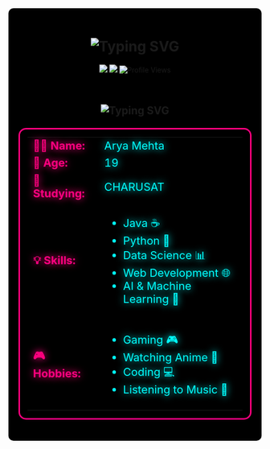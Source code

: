<!-- 🚀 NEON GLOW GITHUB README 🚀 -->
<div style="background-color: black; padding: 20px; border-radius: 10px; text-align: center;">

  <h1 align="center">
    <img src="https://readme-typing-svg.herokuapp.com?font=Fira+Code&size=36&duration=2500&pause=1000&color=00FFD1&center=true&vCenter=true&width=800&lines=👾+Hello+World!+I+Am+Arya+Mehta!;🚀+19+y/o+Developer+%7C+Tech+Enthusiast;💡+Passionate+about+AI,+Coding+%26+Cyberpunk;🔥+Building+Awesome+Projects!;🌟+Follow+for+More+Tech+Content!;" alt="Typing SVG" />
  </h1>

  <p align="center">
    <img src="https://img.shields.io/github/followers/YOUR_GITHUB_USERNAME?color=00FF7F&logo=GitHub&style=for-the-badge">
    <img src="https://img.shields.io/github/stars/YOUR_GITHUB_USERNAME?color=00FFD1&logo=GitHub&style=for-the-badge">
    <img src="https://komarev.com/ghpvc/?username=YOUR_GITHUB_USERNAME&color=00FF7F&style=flat-square" alt="Profile Views">
  </p>

  <br>

  <h2 align="center">
    <img src="https://readme-typing-svg.herokuapp.com?font=Fira+Code&size=30&duration=2500&pause=1000&color=FF007F&center=true&vCenter=true&width=800&lines=🧑‍🚀+Who+Am+I?;👨‍💻+Passionate+Developer!;🚀+AI+%26+Tech+Enthusiast;💻+Building+the+Future+One+Line+at+a+Time!" alt="Typing SVG" />
  </h2>

  <table align="center" width="80%" style="border: 3px solid #ff007f; background-color: rgba(0, 0, 0, 0.9); border-radius: 15px; padding: 15px; font-size: 22px;">
    <tr>
      <td><b style="color:#ff007f; text-shadow: 0 0 15px #ff007f;">👨‍💻 Name:</b></td>
      <td style="color:#00ffff; text-shadow: 0 0 15px #00ffff;">Arya Mehta</td>
    </tr>
    <tr>
      <td><b style="color:#ff007f; text-shadow: 0 0 15px #ff007f;">🎂 Age:</b></td>
      <td style="color:#00ffff; text-shadow: 0 0 15px #00ffff;">19</td>
    </tr>
    <tr>
      <td><b style="color:#ff007f; text-shadow: 0 0 15px #ff007f;">🏫 Studying:</b></td>
      <td style="color:#00ffff; text-shadow: 0 0 15px #00ffff;">CHARUSAT</td>
    </tr>
    <tr>
      <td><b style="color:#ff007f; text-shadow: 0 0 15px #ff007f;">💡 Skills:</b></td>
      <td>
        <ul>
          <li style="color:#00ffff; text-shadow: 0 0 15px #00ffff;">Java ☕</li>
          <li style="color:#00ffff; text-shadow: 0 0 15px #00ffff;">Python 🐍</li>
          <li style="color:#00ffff; text-shadow: 0 0 15px #00ffff;">Data Science 📊</li>
          <li style="color:#00ffff; text-shadow: 0 0 15px #00ffff;">Web Development 🌐</li>
          <li style="color:#00ffff; text-shadow: 0 0 15px #00ffff;">AI & Machine Learning 🤖</li>
        </ul>
      </td>
    </tr>
    <tr>
      <td><b style="color:#ff007f; text-shadow: 0 0 15px #ff007f;">🎮 Hobbies:</b></td>
      <td>
        <ul>
          <li style="color:#00ffff; text-shadow: 0 0 15px #00ffff;">Gaming 🎮</li>
          <li style="color:#00ffff; text-shadow: 0 0 15px #00ffff;">Watching Anime 🎌</li>
          <li style="color:#00ffff; text-shadow: 0 0 15px #00ffff;">Coding 💻</li>
          <li style="color:#00ffff; text-shadow: 0 0 15px #00ffff;">Listening to Music 🎵</li>
        </ul>
      </td>
    </tr>
  </table>

</div>
